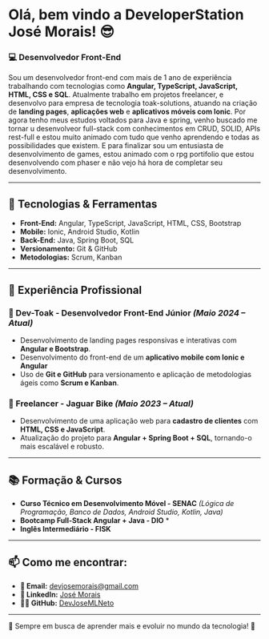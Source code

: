 # Olá, bem vindo a DeveloperStation José Morais! 😎

### 💻 Desenvolvedor Front-End

Sou um desenvolvedor front-end com mais de 1 ano de experiência trabalhando com tecnologias como **Angular, TypeScript, JavaScript, HTML, CSS e SQL**. Atualmente trabalho em projetos freelancer, e desenvolvo para empresa de tecnologia toak-solutions, atuando na criação de **landing pages**, **aplicações web** e **aplicativos móveis com Ionic**. Por agora tenho meus estudos voltados para Java e spring, venho buscado me tornar u desenvolveor full-stack com conhecimentos em CRUD, SOLID, APIs rest-full e estou muito animado com tudo que venho aprendendo e todas as possibilidades que existem. E para finalizar sou um entusiasta de desenvolvimento de games, estou animado com o rpg portifolio que estou desenvolvendo com phaser e não vejo há hora de completar seu desenvolvimento.

---

## 🚀 Tecnologias & Ferramentas

- **Front-End:** Angular, TypeScript, JavaScript, HTML, CSS, Bootstrap
- **Mobile:** Ionic, Android Studio, Kotlin
- **Back-End:** Java, Spring Boot, SQL
- **Versionamento:** Git & GitHub
- **Metodologias:** Scrum, Kanban

---

## 💼 Experiência Profissional

### 🏢 Dev-Toak - Desenvolvedor Front-End Júnior *(Maio 2024 – Atual)*
- Desenvolvimento de landing pages responsivas e interativas com **Angular e Bootstrap**.
- Desenvolvimento do front-end de um **aplicativo mobile com Ionic e Angular**
- Uso de **Git e GitHub** para versionamento e aplicação de metodologias ágeis como **Scrum e Kanban**.

### 🚴 Freelancer - Jaguar Bike *(Maio 2023 – Atual)*
- Desenvolvimento de uma aplicação web para **cadastro de clientes** com **HTML, CSS e JavaScript**.
- Atualização do projeto para **Angular + Spring Boot + SQL**, tornando-o mais escalável e robusto.

---

## 📚 Formação & Cursos
- **Curso Técnico em Desenvolvimento Móvel - SENAC** *(Lógica de Programação, Banco de Dados, Android Studio, Kotlin, Java)*
- **Bootcamp Full-Stack Angular + Java - DIO** *
- **Inglês Intermediário - FISK**

---

## 📫 Como me encontrar:
- **📧 Email:** devjosemorais@gmail.com
- **💼 LinkedIn:** [José Morais](https://www.linkedin.com/in/jos%C3%A9-morais)
- **👨‍💻 GitHub:** [DevJoseMLNeto](https://github.com/DevJoseMLNeto)

---

📌 Sempre em busca de aprender mais e evoluir no mundo da tecnologia! 🚀

